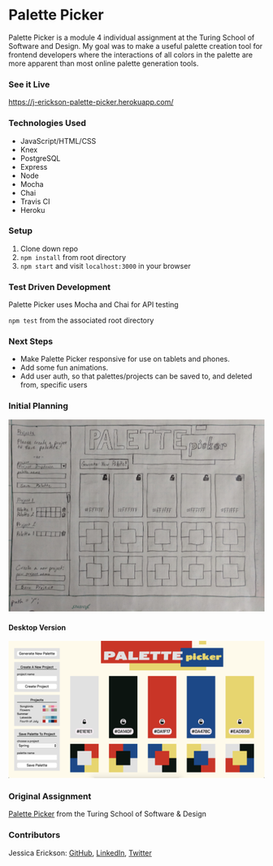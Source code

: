# Palette Picker

Palette Picker is a module 4 individual assignment at the Turing School of Software and Design. My goal was to make a useful palette creation tool for frontend developers where the interactions of all colors in the palette are more apparent than most online palette generation tools.

### See it Live

https://j-erickson-palette-picker.herokuapp.com/

### Technologies Used

* JavaScript/HTML/CSS
* Knex
* PostgreSQL
* Express
* Node
* Mocha
* Chai
* Travis CI
* Heroku

### Setup

1. Clone down repo
2. `npm install` from root directory
3. `npm start` and visit `localhost:3000` in your browser

### Test Driven Development

Palette Picker uses Mocha and Chai for API testing

`npm test` from the associated root directory

### Next Steps

* Make Palette Picker responsive for use on tablets and phones.
* Add some fun animations.
* Add user auth, so that palettes/projects can be saved to, and deleted from, specific users

### Initial Planning

![Wireframe](./public/assets/wireframes.jpg)

#### Desktop Version

![Desktop Version](./public/assets/desktop.png)

### Original Assignment

[Palette Picker](http://frontend.turing.io/projects/palette-picker.html) from the Turing School of Software & Design

### Contributors

Jessica Erickson: [GitHub](https://github.com/Jessica-Erickson), [LinkedIn](https://www.linkedin.com/in/j-m-erickson/), [Twitter](https://twitter.com/J_M_Erickson)
